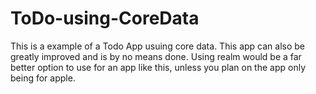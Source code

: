 # ToDo-using-CoreData
This is a example of a Todo App usuing core data. This app can also be greatly improved and is by no means done.
Using realm would be a far better option to use for an app like this, unless you plan on the app only being for apple.
